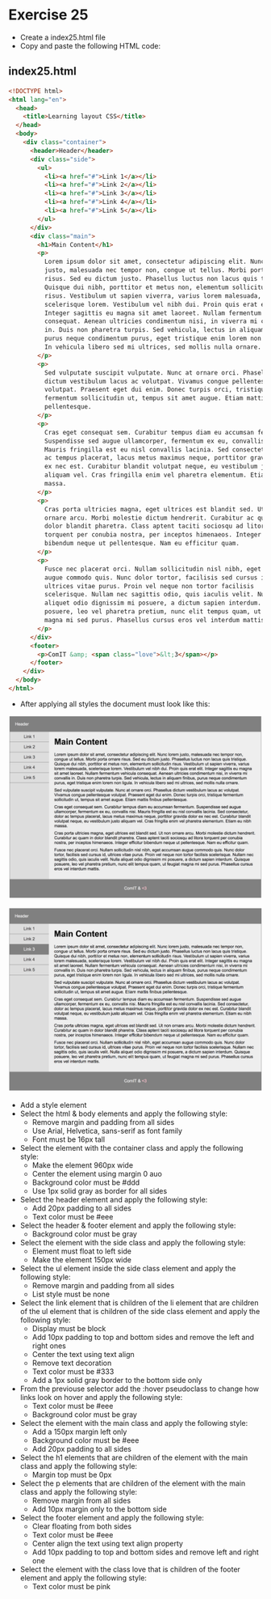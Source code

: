 # Exercise 25

- Create a index25.html file
- Copy and paste the following HTML code:

## index25.html

```html
<!DOCTYPE html>
<html lang="en">
  <head>
    <title>Learning layout CSS</title>
  </head>
  <body>
    <div class="container">
      <header>Header</header>
      <div class="side">
        <ul>
          <li><a href="#">Link 1</a></li>
          <li><a href="#">Link 2</a></li>
          <li><a href="#">Link 3</a></li>
          <li><a href="#">Link 4</a></li>
          <li><a href="#">Link 5</a></li>
        </ul>
      </div>
      <div class="main">
        <h1>Main Content</h1>
        <p>
          Lorem ipsum dolor sit amet, consectetur adipiscing elit. Nunc lorem
          justo, malesuada nec tempor non, congue ut tellus. Morbi porta ornare
          risus. Sed eu dictum justo. Phasellus luctus non lacus quis tristique.
          Quisque dui nibh, porttitor et metus non, elementum sollicitudin
          risus. Vestibulum ut sapien viverra, varius lorem malesuada,
          scelerisque lorem. Vestibulum vel nibh dui. Proin quis erat elit.
          Integer sagittis eu magna sit amet laoreet. Nullam fermentum vehicula
          consequat. Aenean ultricies condimentum nisi, in viverra mi convallis
          in. Duis non pharetra turpis. Sed vehicula, lectus in aliquam finibus,
          purus neque condimentum purus, eget tristique enim lorem non ligula.
          In vehicula libero sed mi ultrices, sed mollis nulla ornare.
        </p>
        <p>
          Sed vulputate suscipit vulputate. Nunc at ornare orci. Phasellus
          dictum vestibulum lacus ac volutpat. Vivamus congue pellentesque
          volutpat. Praesent eget dui enim. Donec turpis orci, tristique
          fermentum sollicitudin ut, tempus sit amet augue. Etiam mattis finibus
          pellentesque.
        </p>
        <p>
          Cras eget consequat sem. Curabitur tempus diam eu accumsan fermentum.
          Suspendisse sed augue ullamcorper, fermentum ex eu, convallis nisi.
          Mauris fringilla est eu nisl convallis lacinia. Sed consectetur, dolor
          ac tempus placerat, lacus metus maximus neque, porttitor gravida dolor
          ex nec est. Curabitur blandit volutpat neque, eu vestibulum justo
          aliquam vel. Cras fringilla enim vel pharetra elementum. Etiam eu nibh
          massa.
        </p>
        <p>
          Cras porta ultricies magna, eget ultrices est blandit sed. Ut non
          ornare arcu. Morbi molestie dictum hendrerit. Curabitur ac quam in
          dolor blandit pharetra. Class aptent taciti sociosqu ad litora
          torquent per conubia nostra, per inceptos himenaeos. Integer efficitur
          bibendum neque ut pellentesque. Nam eu efficitur quam.
        </p>
        <p>
          Fusce nec placerat orci. Nullam sollicitudin nisl nibh, eget accumsan
          augue commodo quis. Nunc dolor tortor, facilisis sed cursus id,
          ultrices vitae purus. Proin vel neque non tortor facilisis
          scelerisque. Nullam nec sagittis odio, quis iaculis velit. Nulla
          aliquet odio dignissim mi posuere, a dictum sapien interdum. Quisque
          posuere, leo vel pharetra pretium, nunc elit tempus quam, ut feugiat
          magna mi sed purus. Phasellus cursus eros vel interdum mattis.
        </p>
      </div>
      <footer>
        <p>ComIT &amp; <span class="love">&lt;3</span></p>
      </footer>
    </div>
  </body>
</html>
```

- After applying all styles the document must look like this:

![Ex 25](../../../resources/exercises/css/results/ex_25.png)

![Ex 25](../../../resources/exercises/css/results/ex_25b.png)

- Add a style element
- Select the html & body elements and apply the following style:
  - Remove margin and padding from all sides
  - Use Arial, Helvetica, sans-serif as font family
  - Font must be 16px tall
- Select the element with the container class and apply the following style:
  - Make the element 960px wide
  - Center the element using margin 0 auo
  - Background color must be #ddd
  - Use 1px solid gray as border for all sides
- Select the header element and apply the following style:
  - Add 20px padding to all sides
  - Text color must be #eee
- Select the header & footer element and apply the following style:
  - Background color must be gray
- Select the element with the side class and apply the following style:
  - Element must float to left side
  - Make the element 150px wide
- Select the ul element inside the side class element and apply the following style:
  - Remove margin and padding from all sides
  - List style must be none
- Select the link element that is children of the li element that are children of the ul element that is children of the side class element and apply the following style:
  - Display must be block
  - Add 10px padding to top and bottom sides and remove the left and right ones
  - Center the text using text align
  - Remove text decoration
  - Text color must be #333
  - Add a 1px solid gray border to the bottom side only
- From the previouse selector add the :hover pseudoclass to change how links look on hover and apply the following style:
  - Text color must be #eee
  - Background color must be gray
- Select the element with the main class and apply the following style:
  - Add a 150px margin left only
  - Background color must be #eee
  - Add 20px padding to all sides
- Select the h1 elements that are children of the element with the main class and apply the following style:
  - Margin top must be 0px
- Select the p elements that are children of the element with the main class and apply the following style:
  - Remove margin from all sides
  - Add 10px margin only to the bottom side
- Select the footer element and apply the following style:
  - Clear floating from both sides
  - Text color must be #eee
  - Center align the text using text align property
  - Add 10px padding to top and bottom sides and remove left and right one
- Select the element with the class love that is children of the footer element and apply the following style:
  - Text color must be pink
